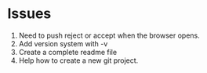 # Issues

1. Need to push reject or accept when the browser opens.
2. Add version system with -v
3. Create a complete readme file
4. Help how to create a new git project.
